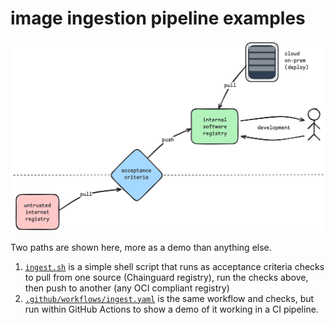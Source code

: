 # image ingestion pipeline examples

<picture>
  <source media="(prefers-color-scheme: dark)" srcset="pictures/ingest-dark.png">
  <source media="(prefers-color-scheme: light)" srcset="pictures/ingest-light.png">
  <img alt="Cross-domain image promotion" src="pictures/ingest-light.png">
</picture>

Two paths are shown here, more as a demo than anything else.

1. [`ingest.sh`](ingest.sh) is a simple shell script that runs as acceptance criteria checks to pull from one source (Chainguard registry), run the checks above, then push to another (any OCI compliant registry)
2. [`.github/workflows/ingest.yaml`](.github/workflows/ingest.yaml) is the same workflow and checks, but run within GitHub Actions to show a demo of it working in a CI pipeline.
